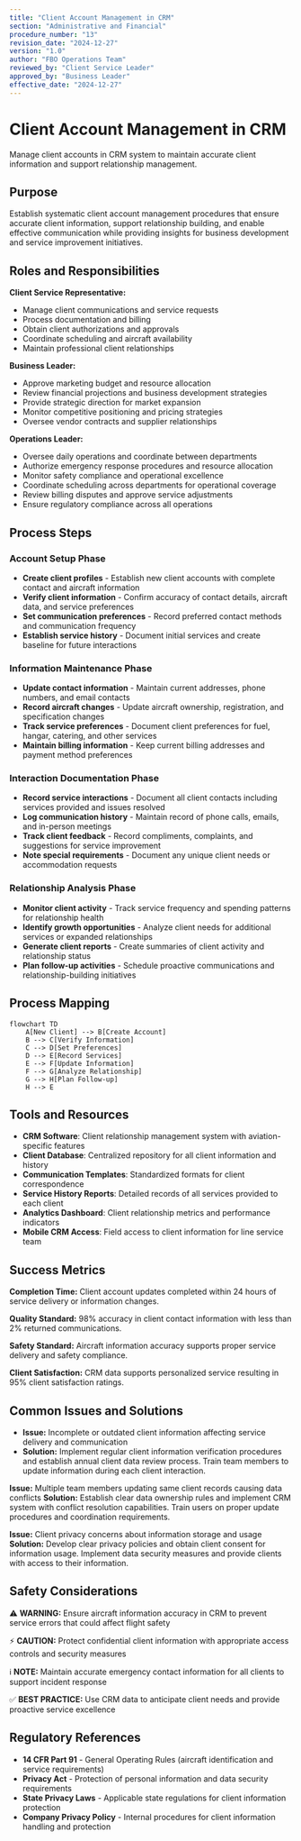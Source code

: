 ```yaml
---
title: "Client Account Management in CRM"
section: "Administrative and Financial"
procedure_number: "13"
revision_date: "2024-12-27"
version: "1.0"
author: "FBO Operations Team"
reviewed_by: "Client Service Leader"
approved_by: "Business Leader"
effective_date: "2024-12-27"
---
```


# Client Account Management in CRM

Manage client accounts in CRM system to maintain accurate client information and support relationship management.

## Purpose

Establish systematic client account management procedures that ensure accurate client information, support relationship building, and enable effective communication while providing insights for business development and service improvement initiatives.

## Roles and Responsibilities

**Client Service Representative:**

- Manage client communications and service requests
- Process documentation and billing
- Obtain client authorizations and approvals
- Coordinate scheduling and aircraft availability
- Maintain professional client relationships

**Business Leader:**

- Approve marketing budget and resource allocation
- Review financial projections and business development strategies
- Provide strategic direction for market expansion
- Monitor competitive positioning and pricing strategies
- Oversee vendor contracts and supplier relationships

**Operations Leader:**

- Oversee daily operations and coordinate between departments
- Authorize emergency response procedures and resource allocation
- Monitor safety compliance and operational excellence
- Coordinate scheduling across departments for operational coverage
- Review billing disputes and approve service adjustments
- Ensure regulatory compliance across all operations
## Process Steps

### Account Setup Phase

- **Create client profiles** - Establish new client accounts with complete contact and aircraft information
- **Verify client information** - Confirm accuracy of contact details, aircraft data, and service preferences
- **Set communication preferences** - Record preferred contact methods and communication frequency
- **Establish service history** - Document initial services and create baseline for future interactions

### Information Maintenance Phase

- **Update contact information** - Maintain current addresses, phone numbers, and email contacts
- **Record aircraft changes** - Update aircraft ownership, registration, and specification changes
- **Track service preferences** - Document client preferences for fuel, hangar, catering, and other services
- **Maintain billing information** - Keep current billing addresses and payment method preferences

### Interaction Documentation Phase

- **Record service interactions** - Document all client contacts including services provided and issues resolved
- **Log communication history** - Maintain record of phone calls, emails, and in-person meetings
- **Track client feedback** - Record compliments, complaints, and suggestions for service improvement
- **Note special requirements** - Document any unique client needs or accommodation requests

### Relationship Analysis Phase

- **Monitor client activity** - Track service frequency and spending patterns for relationship health
- **Identify growth opportunities** - Analyze client needs for additional services or expanded relationships
- **Generate client reports** - Create summaries of client activity and relationship status
- **Plan follow-up activities** - Schedule proactive communications and relationship-building initiatives

## Process Mapping

```mermaid
flowchart TD
    A[New Client] --> B[Create Account]
    B --> C[Verify Information]
    C --> D[Set Preferences]
    D --> E[Record Services]
    E --> F[Update Information]
    F --> G[Analyze Relationship]
    G --> H[Plan Follow-up]
    H --> E
```

## Tools and Resources

- **CRM Software**: Client relationship management system with aviation-specific features
- **Client Database**: Centralized repository for all client information and history
- **Communication Templates**: Standardized formats for client correspondence
- **Service History Reports**: Detailed records of all services provided to each client
- **Analytics Dashboard**: Client relationship metrics and performance indicators
- **Mobile CRM Access**: Field access to client information for line service team

## Success Metrics

**Completion Time:** Client account updates completed within 24 hours of service delivery or information changes.

**Quality Standard:** 98% accuracy in client contact information with less than 2% returned communications.

**Safety Standard:** Aircraft information accuracy supports proper service delivery and safety compliance.

**Client Satisfaction:** CRM data supports personalized service resulting in 95% client satisfaction ratings.

## Common Issues and Solutions

- **Issue:** Incomplete or outdated client information affecting service delivery and communication
- **Solution:** Implement regular client information verification procedures and establish annual client data review process. Train team members to update information during each client interaction.




**Issue:** Multiple team members updating same client records causing data conflicts
**Solution:** Establish clear data ownership rules and implement CRM system with conflict resolution capabilities. Train users on proper update procedures and coordination requirements.

**Issue:** Client privacy concerns about information storage and usage
**Solution:** Develop clear privacy policies and obtain client consent for information usage. Implement data security measures and provide clients with access to their information.

## Safety Considerations

⚠️ **WARNING:** Ensure aircraft information accuracy in CRM to prevent service errors that could affect flight safety



⚡ **CAUTION:** Protect confidential client information with appropriate access controls and security measures

ℹ️ **NOTE:** Maintain accurate emergency contact information for all clients to support incident response

✅ **BEST PRACTICE:** Use CRM data to anticipate client needs and provide proactive service excellence

## Regulatory References

- **14 CFR Part 91** - General Operating Rules (aircraft identification and service requirements)
- **Privacy Act** - Protection of personal information and data security requirements
- **State Privacy Laws** - Applicable state regulations for client information protection
- **Company Privacy Policy** - Internal procedures for client information handling and protection
